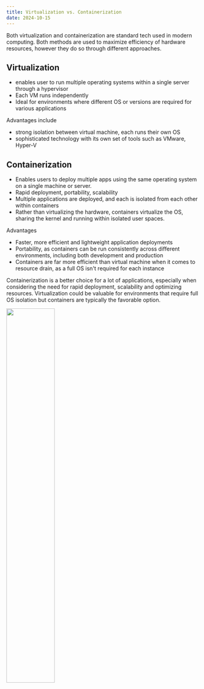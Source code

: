 ```yaml
---
title: Virtualization vs. Containerization
date: 2024-10-15
---
```


Both virtualization and containerization are standard tech used in modern computing. Both methods are used to maximize efficiency of hardware resources, however they do so through different approaches.

## Virtualization
- enables user to run multiple operating systems within a single server through a hypervisor
- Each VM runs independently
- Ideal for environments where different OS or versions are required for various applications

Advantages include
- strong isolation between virtual machine, each runs their own OS
- sophisticated technology with its own set of tools such as VMware, Hyper-V

## Containerization 
- Enables users to deploy multiple apps using the same operating system on a single machine or server.
- Rapid deployment, portability, scalability
- Multiple applications are deployed, and each is isolated from each other within containers
- Rather than virtualizing the hardware, containers virtualize the OS, sharing the kernel and running within isolated user spaces.

Advantages
- Faster, more efficient and lightweight application deployments
- Portability, as containers can be run consistently across different environments, including both development and production
- Containers are far more efficient than virtual machine when it comes to resource drain, as a full OS isn't required for each instance

Containerization is a better choice for a lot of applications, especially when considering the need for rapid deployment, scalability and optimizing resources. Virtualization could be valuable for environments that require full OS isolation but containers are typically the favorable option. 

<img src="/IS373_Hexo/media/ContainersVsVM.svg" width="50%">